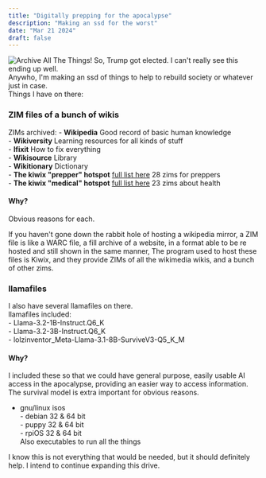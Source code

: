 ```yaml
---
title: "Digitally prepping for the apocalypse"
description: "Making an ssd for the worst"
date: "Mar 21 2024"
draft: false
---
```

![Archive All The Things!](/archiveme.jpg)
So, Trump got elected. I can't really see this ending up well.<br>
Anywho, I'm making an ssd of things to help to rebuild society or whatever just in case.<br>
Things I have on there:<br>
### ZIM files of a bunch of wikis<br>
ZIMs archived:
      - **Wikipedia** Good record of basic human knowledge<br>
      - **Wikiversity** Learning resources for all kinds of stuff<br>
      - **Ifixit** How to fix everything<br>
      - **Wikisource** Library<br>
      - **Wikitionary** Dictionary<br>
      - **The kiwix "prepper" hotspot** [full list here](https://preppers.demo.hotspot.kiwix.org/download/) 28 zims for preppers<br>
      - **The kiwix "medical" hotspot** [full list here](https://medical.demo.hotspot.kiwix.org/download/) 23 zims about health<br>
  #### Why?
Obvious reasons for each.

If you haven't gone down the rabbit hole of hosting a wikipedia mirror, a ZIM file is like a WARC file, a fill archive of a website, in a format able to be re hosted and still shown in the same manner, The program used to host these files is Kiwix, and they provide ZIMs of all the wikimedia wikis, and a bunch of other zims.<br>
### llamafiles<br>
I also have several llamafiles on there.<br>
llamafiles included:<br>
      - Llama-3.2-1B-Instruct.Q6_K<br>
      - Llama-3.2-3B-Instruct.Q6_K<br>
      - lolzinventor_Meta-Llama-3.1-8B-SurviveV3-Q5_K_M<br>
#### Why?
 I included these so that we could have general purpose, easily usable AI access in the apocalypse, providing an easier way to access information.
      The survival model is extra important for obvious reasons.
- gnu/linux isos <br>
      - debian 32 & 64 bit<br>
      - puppy 32 & 64 bit<br>
      - rpiOS 32 & 64 bit<br>
Also executables to run all the things

I know this is not everything that would be needed, but it should definitely help.
I intend to continue expanding this drive.
